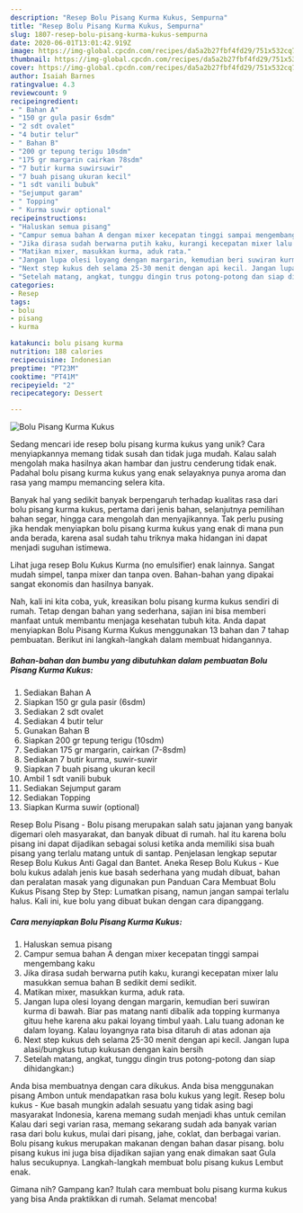 ```yaml
---
description: "Resep Bolu Pisang Kurma Kukus, Sempurna"
title: "Resep Bolu Pisang Kurma Kukus, Sempurna"
slug: 1807-resep-bolu-pisang-kurma-kukus-sempurna
date: 2020-06-01T13:01:42.919Z
image: https://img-global.cpcdn.com/recipes/da5a2b27fbf4fd29/751x532cq70/bolu-pisang-kurma-kukus-foto-resep-utama.jpg
thumbnail: https://img-global.cpcdn.com/recipes/da5a2b27fbf4fd29/751x532cq70/bolu-pisang-kurma-kukus-foto-resep-utama.jpg
cover: https://img-global.cpcdn.com/recipes/da5a2b27fbf4fd29/751x532cq70/bolu-pisang-kurma-kukus-foto-resep-utama.jpg
author: Isaiah Barnes
ratingvalue: 4.3
reviewcount: 9
recipeingredient:
- " Bahan A"
- "150 gr gula pasir 6sdm"
- "2 sdt ovalet"
- "4 butir telur"
- " Bahan B"
- "200 gr tepung terigu 10sdm"
- "175 gr margarin cairkan 78sdm"
- "7 butir kurma suwirsuwir"
- "7 buah pisang ukuran kecil"
- "1 sdt vanili bubuk"
- "Sejumput garam"
- " Topping"
- " Kurma suwir optional"
recipeinstructions:
- "Haluskan semua pisang"
- "Campur semua bahan A dengan mixer kecepatan tinggi sampai mengembang kaku"
- "Jika dirasa sudah berwarna putih kaku, kurangi kecepatan mixer lalu masukkan semua bahan B sedikit demi sedikit."
- "Matikan mixer, masukkan kurma, aduk rata."
- "Jangan lupa olesi loyang dengan margarin, kemudian beri suwiran kurma di bawah. Biar pas matang nanti dibalik ada topping kurmanya gituu hehe karena aku pakai loyang timbul yaah. Lalu tuang adonan ke dalam loyang. Kalau loyangnya rata bisa ditaruh di atas adonan aja"
- "Next step kukus deh selama 25-30 menit dengan api kecil. Jangan lupa alasi/bungkus tutup kukusan dengan kain bersih"
- "Setelah matang, angkat, tunggu dingin trus potong-potong dan siap dihidangkan:)"
categories:
- Resep
tags:
- bolu
- pisang
- kurma

katakunci: bolu pisang kurma 
nutrition: 188 calories
recipecuisine: Indonesian
preptime: "PT23M"
cooktime: "PT41M"
recipeyield: "2"
recipecategory: Dessert

---
```



![Bolu Pisang Kurma Kukus](https://img-global.cpcdn.com/recipes/da5a2b27fbf4fd29/751x532cq70/bolu-pisang-kurma-kukus-foto-resep-utama.jpg)

Sedang mencari ide resep bolu pisang kurma kukus yang unik? Cara menyiapkannya memang tidak susah dan tidak juga mudah. Kalau salah mengolah maka hasilnya akan hambar dan justru cenderung tidak enak. Padahal bolu pisang kurma kukus yang enak selayaknya punya aroma dan rasa yang mampu memancing selera kita.

Banyak hal yang sedikit banyak berpengaruh terhadap kualitas rasa dari bolu pisang kurma kukus, pertama dari jenis bahan, selanjutnya pemilihan bahan segar, hingga cara mengolah dan menyajikannya. Tak perlu pusing jika hendak menyiapkan bolu pisang kurma kukus yang enak di mana pun anda berada, karena asal sudah tahu triknya maka hidangan ini dapat menjadi suguhan istimewa.

Lihat juga resep Bolu Kukus Kurma (no emulsifier) enak lainnya. Sangat mudah simpel, tanpa mixer dan tanpa oven. Bahan-bahan yang dipakai sangat ekonomis dan hasilnya banyak.


Nah, kali ini kita coba, yuk, kreasikan bolu pisang kurma kukus sendiri di rumah. Tetap dengan bahan yang sederhana, sajian ini bisa memberi manfaat untuk membantu menjaga kesehatan tubuh kita. Anda dapat menyiapkan Bolu Pisang Kurma Kukus menggunakan 13 bahan dan 7 tahap pembuatan. Berikut ini langkah-langkah dalam membuat hidangannya.

<!--inarticleads1-->

##### Bahan-bahan dan bumbu yang dibutuhkan dalam pembuatan Bolu Pisang Kurma Kukus:

1. Sediakan  Bahan A
1. Siapkan 150 gr gula pasir (6sdm)
1. Sediakan 2 sdt ovalet
1. Sediakan 4 butir telur
1. Gunakan  Bahan B
1. Siapkan 200 gr tepung terigu (10sdm)
1. Sediakan 175 gr margarin, cairkan (7-8sdm)
1. Sediakan 7 butir kurma, suwir-suwir
1. Siapkan 7 buah pisang ukuran kecil
1. Ambil 1 sdt vanili bubuk
1. Sediakan Sejumput garam
1. Sediakan  Topping
1. Siapkan  Kurma suwir (optional)


Resep Bolu Pisang - Bolu pisang merupakan salah satu jajanan yang banyak digemari oleh masyarakat, dan banyak dibuat di rumah. hal itu karena bolu pisang ini dapat dijadikan sebagai solusi ketika anda memiliki sisa buah pisang yang terlalu matang untuk di santap. Penjelasan lengkap seputar Resep Bolu Kukus Anti Gagal dan Bantet. Aneka Resep Bolu Kukus - Kue bolu kukus adalah jenis kue basah sederhana yang mudah dibuat, bahan dan peralatan masak yang digunakan pun Panduan Cara Membuat Bolu Kukus Pisang Step by Step: Lumatkan pisang, namun jangan sampai terlalu halus. Kali ini, kue bolu yang dibuat bukan dengan cara dipanggang. 

<!--inarticleads2-->

##### Cara menyiapkan Bolu Pisang Kurma Kukus:

1. Haluskan semua pisang
1. Campur semua bahan A dengan mixer kecepatan tinggi sampai mengembang kaku
1. Jika dirasa sudah berwarna putih kaku, kurangi kecepatan mixer lalu masukkan semua bahan B sedikit demi sedikit.
1. Matikan mixer, masukkan kurma, aduk rata.
1. Jangan lupa olesi loyang dengan margarin, kemudian beri suwiran kurma di bawah. Biar pas matang nanti dibalik ada topping kurmanya gituu hehe karena aku pakai loyang timbul yaah. Lalu tuang adonan ke dalam loyang. Kalau loyangnya rata bisa ditaruh di atas adonan aja
1. Next step kukus deh selama 25-30 menit dengan api kecil. Jangan lupa alasi/bungkus tutup kukusan dengan kain bersih
1. Setelah matang, angkat, tunggu dingin trus potong-potong dan siap dihidangkan:)


Anda bisa membuatnya dengan cara dikukus. Anda bisa menggunakan pisang Ambon untuk mendapatkan rasa bolu kukus yang legit. Resep bolu kukus - Kue basah mungkin adalah sesuatu yang tidak asing bagi masyarakat Indonesia, karena memang sudah menjadi khas untuk cemilan Kalau dari segi varian rasa, memang sekarang sudah ada banyak varian rasa dari bolu kukus, mulai dari pisang, jahe, coklat, dan berbagai varian. Bolu pisang kukus merupakan makanan dengan bahan dasar pisang. bolu pisang kukus ini juga bisa dijadikan sajian yang enak dimakan saat Gula halus secukupnya. Langkah-langkah membuat bolu pisang kukus Lembut enak. 

Gimana nih? Gampang kan? Itulah cara membuat bolu pisang kurma kukus yang bisa Anda praktikkan di rumah. Selamat mencoba!
